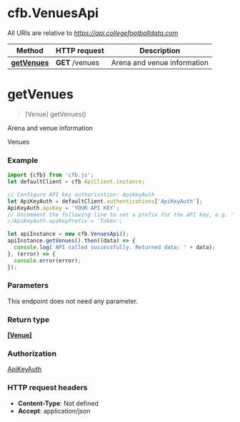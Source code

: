 # cfb.VenuesApi

All URIs are relative to *https://api.collegefootballdata.com*

Method | HTTP request | Description
------------- | ------------- | -------------
[**getVenues**](VenuesApi.md#getVenues) | **GET** /venues | Arena and venue information


<a name="getVenues"></a>
# **getVenues**
> [Venue] getVenues()

Arena and venue information

Venues

### Example
```javascript
import {cfb} from 'cfb.js';
let defaultClient = cfb.ApiClient.instance;

// Configure API key authorization: ApiKeyAuth
let ApiKeyAuth = defaultClient.authentications['ApiKeyAuth'];
ApiKeyAuth.apiKey = 'YOUR API KEY';
// Uncomment the following line to set a prefix for the API key, e.g. "Token" (defaults to null)
//ApiKeyAuth.apiKeyPrefix = 'Token';

let apiInstance = new cfb.VenuesApi();
apiInstance.getVenues().then((data) => {
  console.log('API called successfully. Returned data: ' + data);
}, (error) => {
  console.error(error);
});

```

### Parameters
This endpoint does not need any parameter.

### Return type

[**[Venue]**](Venue.md)

### Authorization

[ApiKeyAuth](../README.md#ApiKeyAuth)

### HTTP request headers

 - **Content-Type**: Not defined
 - **Accept**: application/json


